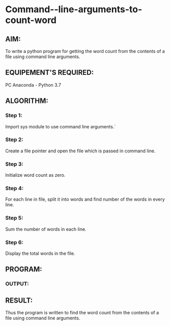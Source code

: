 # Command--line-arguments-to-count-word
## AIM:
To write a python program for getting the word count from the contents of a file using command line arguments.
## EQUIPEMENT'S REQUIRED: 
PC
Anaconda - Python 3.7
## ALGORITHM: 
### Step 1:
Import sys module to use command line arguments.`

### Step 2:
Create a file pointer and open the file which is passed in command line.

### Step 3:
Initialize word count as zero.

### Step 4:
For each line in file, split it into words and find number of the words in every line.

### Step 5:
Sum the number of words in each line.

### Step 6:
Display the total words in the file.

## PROGRAM:

### OUTPUT:



## RESULT:
Thus the program is written to find the word count from the contents of a file using command line arguments.
